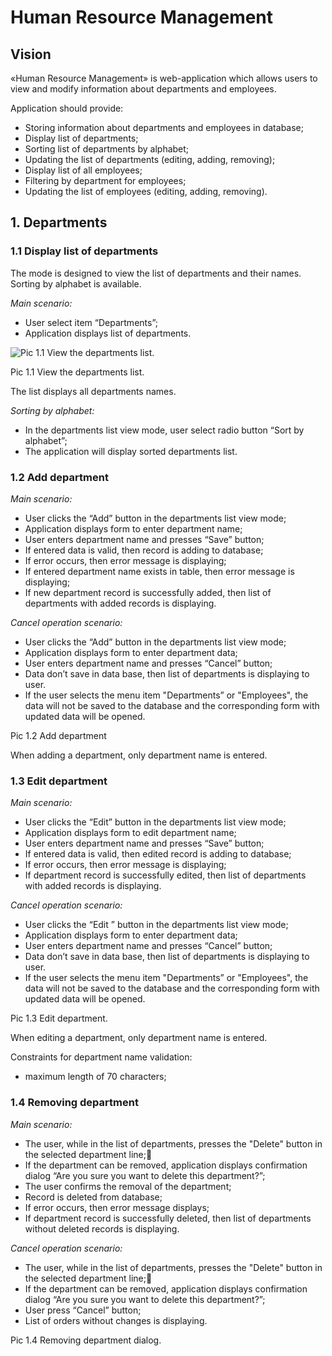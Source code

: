 # Human Resource Management
## Vision

«Human Resource Management» is web-application which allows users to view and modify information about departments and employees. 

Application should provide:
* Storing information about departments and employees in database;
* Display list of departments;
* Sorting list of departments by alphabet;
* Updating the list of departments (editing, adding, removing);
* Display list of all employees;
* Filtering by department for employees;
* Updating the list of employees (editing, adding, removing).
 
## 1. Departments
    
### 1.1 Display list of departments
   
The mode is designed to view the list of departments and their names. Sorting by alphabet is available.

_*Main scenario:*_

* User select item “Departments”;
* Application displays list of departments.

![Pic 1.1 View the departments list.](/home/chris/work/SRS/11.png)

Pic 1.1 View the departments list.

The list displays all departments names. 

_*Sorting by alphabet:*_

* In the departments list view mode, user select radio button “Sort by alphabet”;
* The application will display sorted departments list.

### 1.2 Add department

_*Main scenario:*_

* User clicks the “Add” button in the departments list view mode;
* Application displays form to enter department name;
* User enters department name and presses “Save” button;
* If entered data is valid, then record is adding to database;
* If error occurs, then error message is displaying;
* If entered department name exists in table, then error message is displaying;
* If new department record is successfully added, then list of departments with added records is displaying.

_*Cancel operation scenario:*_

* User clicks the “Add” button in the departments list view mode;
* Application displays form to enter department data;
* User enters department name and presses “Cancel” button;
* Data don’t save in data base, then list of departments is displaying to user.
* If the user selects the menu item "Departments” or "Employees", the data will not be saved to the database and the corresponding form with updated data will be opened.

Pic 1.2 Add department

When adding a department, only department name is entered.

### 1.3 Edit department

_*Main scenario:*_

* User clicks the “Edit” button in the departments list view mode;
* Application displays form to edit department name;
* User enters department name and presses “Save” button;
* If entered data is valid, then edited record is adding to database;
* If error occurs, then error message is displaying;
* If department record is successfully edited, then list of departments with added records is displaying.

_*Cancel operation scenario:*_

* User clicks the “Edit ” button in the departments list view mode;
* Application displays form to enter department data;
* User enters department name and presses “Cancel” button;
* Data don’t save in data base, then list of departments is displaying to user.
* If the user selects the menu item "Departments” or "Employees", the data will not be saved to the database and the corresponding form with updated data will be opened.

Pic 1.3 Edit department.

When editing a department, only department name is entered.

Constraints for department name validation:
* maximum length of 70 characters;

### 1.4 Removing department

_*Main scenario:*_

* The user, while in the list of departments, presses the "Delete" button in the selected department line;
* If the department can be removed, application displays confirmation dialog “Are you sure you want to delete this department?”;
* The user confirms the removal of the department;
* Record is deleted from database;
* If error occurs, then error message displays;
* If department record is successfully deleted, then list of departments without deleted records is displaying.

_*Cancel operation scenario:*_

* The user, while in the list of departments, presses the "Delete" button in the selected department line;
* If the department can be removed, application displays confirmation dialog “Are you sure you want to delete this department?”;
* User press “Cancel” button;
* List of orders without changes is displaying.

Pic 1.4 Removing department dialog.

